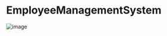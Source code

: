 # EmployeeManagementSystem

![image](https://user-images.githubusercontent.com/108678871/177368117-6367d191-aa7f-4b7d-aef5-1ad0bc91710b.png)
